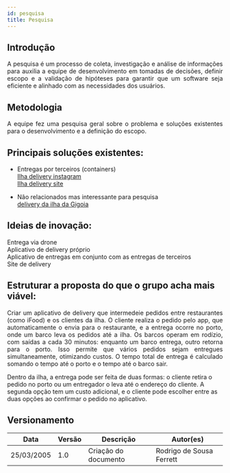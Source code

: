 ```yaml
---
id: pesquisa
title: Pesquisa
---
```


## Introdução

<p align = "justify">
A pesquisa é um processo de coleta, investigação e análise de informações para auxilia a equipe de desenvolvimento em tomadas de decisões, definir escopo e a validação de hipóteses para garantir que um software seja eficiente e alinhado com as necessidades dos usuários.
</p>

## Metodologia

<p align = "justify">
A equipe fez uma pesquisa geral sobre o problema e soluções existentes para o desenvolvimento e a definição do escopo.
</p>

## Principais soluções existentes:

- Entregas por terceiros (containers) <br>
[Ilha delivery instagram](https://www.instagram.com/ilha_delivery?igsh=MXQwZDlhOGdtdTQ2) <br>
[Ilha delivery site](https://deliveryilha.com.br/)

- Não relacionados mas interessante para pesquisa <br>
[delivery da ilha da Gigoia](https://www.oquefazernagigoia.com/delivery-ilha-da-gigoia)

## Ideias de inovação:
<p align = "justify">
Entrega via drone <br>
Aplicativo de delivery próprio <br>
Aplicativo de entregas em conjunto com as entregas de terceiros <br>
Site de delivery
</p>

## Estruturar a proposta do que o grupo acha mais viável:
<p align = "justify">
Criar um aplicativo de delivery que intermedeie pedidos entre restaurantes (como iFood) e os clientes da ilha. O cliente realiza o pedido pelo app, que automaticamente o envia para o restaurante, e a entrega ocorre no porto, onde um barco leva os pedidos até a ilha. Os barcos operam em rodízio, com saídas a cada 30 minutos: enquanto um barco entrega, outro retorna para o porto. Isso permite que vários pedidos sejam entregues simultaneamente, otimizando custos. O tempo total de entrega é calculado somando o tempo até o porto e o tempo até o barco sair.

Dentro da ilha, a entrega pode ser feita de duas formas: o cliente retira o pedido no porto ou um entregador o leva até o endereço do cliente. A segunda opção tem um custo adicional, e o cliente pode escolher entre as duas opções ao confirmar o pedido no aplicativo.
</p>


## Versionamento
| Data | Versão | Descrição | Autor(es) |
| -- | -- | -- | -- |
| 25/03/2005 | 1.0 | Criação do documento | Rodrigo de Sousa Ferrett |